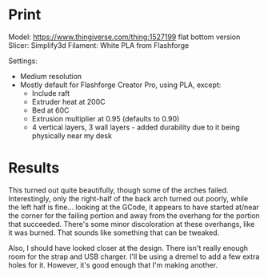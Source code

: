 # Print

Model: https://www.thingiverse.com/thing:1527199 flat bottom version
Slicer: Simplify3d
Filament: White PLA from Flashforge

Settings:
- Medium resolution
- Mostly default for Flashforge Creator Pro, using PLA, except:
    - Include raft
    - Extruder heat at 200C
    - Bed at 60C
    - Extrusion multiplier at 0.95 (defaults to 0.90)
    - 4 vertical layers, 3 wall layers - added durability due to it being physically near my desk

# Results

This turned out quite beautifully, though some of the arches failed. Interestingly, only the right-half of the back arch turned out poorly, while the left half is fine... looking at the GCode, it appears to have started at/near the corner for the failing portion and away from the overhang for the portion that succeeded. There's some minor discoloration at these overhangs, like it was burned. That sounds like something that can be tweaked.

Also, I should have looked closer at the design. There isn't really enough room for the strap and USB charger. I'll be using a dremel to add a few extra holes for it. However, it's good enough that I'm making another.